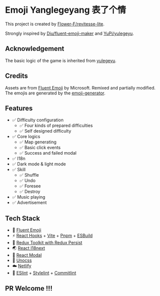 # Emoji Yanglegeyang 表了个情

This project is created by [Flower-F/revitesse-lite](https://github.com/Flower-F/revitesse-lite).

Strongly inspired by [Diu/fluent-emoji-maker](https://github.com/ddiu8081/fluent-emoji-maker) and [YuPi/yulegeyu](https://github.com/liyupi/yulegeyu).

## Acknowledgement

The basic logic of the game is inherited from [yulegeyu](https://github.com/liyupi/yulegeyu).

## Credits

Assets are from [Fluent Emoji](https://github.com/microsoft/fluentui-emoji) by Microsoft. Remixed and partially modified. The emojis are generated by the [emoji-generator](https://emoji-generator.netlify.app/).

## Features

- ✅ Difficulty configuration
  - ✅ Four kinds of prepared difficulties
  - ✅ Self designed difficulty
- ✅ Core logics
  - ✅ Map generating 
  - ✅ Basic click events
  - ✅ Success and failed modal
- ✅ I18n
- ✅ Dark mode & light mode
- ✅ Skill
  - ✅ Shuffle
  - ✅ Undo
  - ✅ Foresee
  - ✅ Destroy
- ✅ Music playing
- ✅ Advertisement

## Tech Stack

- 🤣 [Fluent Emoji](https://github.com/microsoft/fluentui-emoji)
- ⚡️ [React Hooks](https://reactjs.org/) + [Vite](https://vitejs.dev/) + [Pnpm](https://pnpm.io/) + [ESBuild](https://esbuild.github.io/)
- 🌋 [Redux Toolkit with Redux Persist](https://redux-toolkit.js.org/)
- 🌏 [React I18next](https://react.i18next.com/)
- 🍭 [React Modal](http://reactcommunity.org/react-modal/)
- 🎨 [Unocss](https://github.com/unocss/unocss)
- ☁️ [Netlify](https://www.netlify.com/)
- 🦾 [ESlint](https://eslint.org/) + [Stylelint](https://stylelint.io/) + [Commitlint](https://commitlint.js.org/#/)

## PR Welcome !!!

